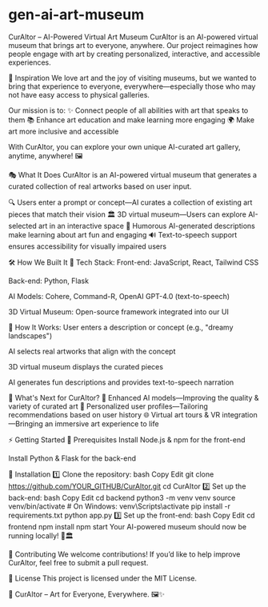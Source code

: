 # gen-ai-art-museum
CurAItor – AI-Powered Virtual Art Museum
CurAItor is an AI-powered virtual museum that brings art to everyone, anywhere. Our project reimagines how people engage with art by creating personalized, interactive, and accessible experiences.

🚀 Inspiration
We love art and the joy of visiting museums, but we wanted to bring that experience to everyone, everywhere—especially those who may not have easy access to physical galleries.

Our mission is to:
✨ Connect people of all abilities with art that speaks to them
📚 Enhance art education and make learning more engaging
🌍 Make art more inclusive and accessible

With CurAItor, you can explore your own unique AI-curated art gallery, anytime, anywhere! 🖼️

🎭 What It Does
CurAItor is an AI-powered virtual museum that generates a curated collection of real artworks based on user input.

🔍 Users enter a prompt or concept—AI curates a collection of existing art pieces that match their vision
🏛️ 3D virtual museum—Users can explore AI-selected art in an interactive space
🤣 Humorous AI-generated descriptions make learning about art fun and engaging
🔊 Text-to-speech support ensures accessibility for visually impaired users

🛠️ How We Built It
🔹 Tech Stack:
Front-end: JavaScript, React, Tailwind CSS

Back-end: Python, Flask

AI Models: Cohere, Command-R, OpenAI GPT-4.0 (text-to-speech)

3D Virtual Museum: Open-source framework integrated into our UI

🔹 How It Works:
User enters a description or concept (e.g., "dreamy landscapes")

AI selects real artworks that align with the concept

3D virtual museum displays the curated pieces

AI generates fun descriptions and provides text-to-speech narration

🚀 What's Next for CurAItor?
🔮 Enhanced AI models—Improving the quality & variety of curated art
👤 Personalized user profiles—Tailoring recommendations based on user history
🌐 Virtual art tours & VR integration—Bringing an immersive art experience to life

⚡ Getting Started
🔹 Prerequisites
Install Node.js & npm for the front-end

Install Python & Flask for the back-end

🔹 Installation
1️⃣ Clone the repository:
bash
Copy
Edit
git clone https://github.com/YOUR_GITHUB/CurAItor.git
cd CurAItor
2️⃣ Set up the back-end:
bash
Copy
Edit
cd backend
python3 -m venv venv
source venv/bin/activate  # On Windows: venv\Scripts\activate
pip install -r requirements.txt
python app.py
3️⃣ Set up the front-end:
bash
Copy
Edit
cd frontend
npm install
npm start
Your AI-powered museum should now be running locally! 🎨🏛️

🤝 Contributing
We welcome contributions! If you’d like to help improve CurAItor, feel free to submit a pull request.

📜 License
This project is licensed under the MIT License.

🎨 CurAItor – Art for Everyone, Everywhere. 🖼️✨
